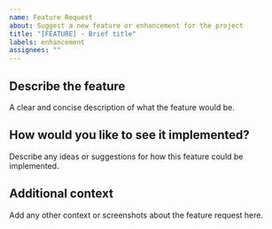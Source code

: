 ```yaml
---
name: Feature Request
about: Suggest a new feature or enhancement for the project
title: "[FEATURE] - Brief title"
labels: enhancement
assignees: ""
---
```


## Describe the feature

A clear and concise description of what the feature would be.

## How would you like to see it implemented?

Describe any ideas or suggestions for how this feature could be implemented.

## Additional context

Add any other context or screenshots about the feature request here.
